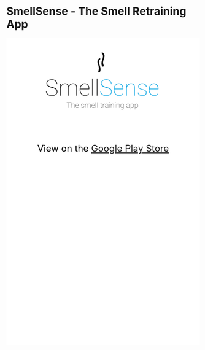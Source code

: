 <h1>
    SmellSense - The Smell Retraining App
</h1>
<div style="background: white; height: 800px">
    <img src="app-screenshots/playstore_feature_graphic.png"></img>
    <p style="text-align: center; color: black; font-size: 24px;">
        View on the <a href="https://play.google.com/store/apps/details?id=za.co.smellsense">Google Play Store</a>
    </p>
</div>
<p style="font-family: Arial"></p>
